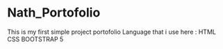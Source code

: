 # Nath_Portofolio
This is my first simple project portofolio
Language that i use here : HTML CSS BOOTSTRAP 5
